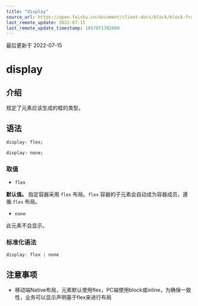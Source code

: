 ```yaml
---
title: "display"
source_url: https://open.feishu.cn/document/client-docs/block/block-frame/code-components-and-structure/view-layer/ttss/attributes/box-model/display
last_remote_update: 2022-07-15
last_remote_update_timestamp: 1657871782000
---
```

最后更新于 2022-07-15

# display

## 介绍

规定了元素应该生成的框的类型。

## 语法

```css
display: flex;

display: none;
```

### 取值

-   `flex`

**默认值。** 指定容器采用 `flex` 布局。`flex` 容器的子元素会自动成为容器成员，遵循 `flex` 布局。

-   `none`

此元素不会显示。

### 标准化语法

```css
display: flex | none
```

## 注意事项
- 移动端Native布局，元素默认使用flex，PC端使用block或inline，为确保一致性，业务可以显示声明基于flex来进行布局
